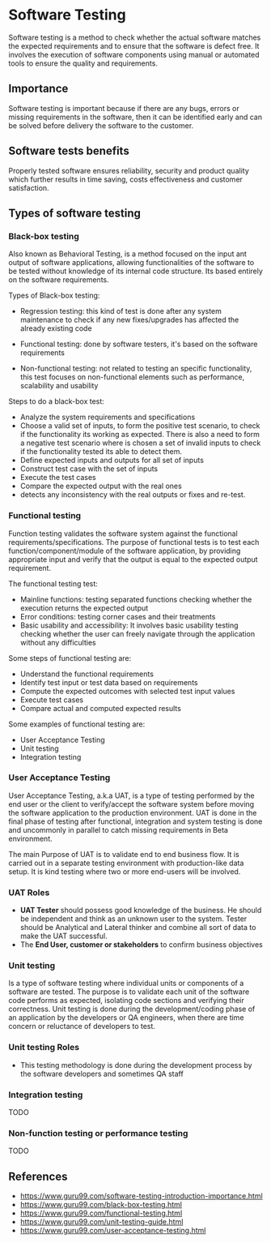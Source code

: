 # Software Testing

Software testing is a method to check whether the actual software matches the expected requirements and to ensure that the software is defect free. It involves the execution of software components using manual or automated tools to ensure the quality and requirements.

## Importance

Software testing is important because if there are any bugs, errors or missing requirements in the software, then it can be identified early and can be solved before delivery the software to the customer.

## Software tests benefits

Properly tested software ensures reliability, security and product quality which further results in time saving, costs effectiveness and customer satisfaction.

## Types of software testing


### Black-box testing

Also known as Behavioral Testing, is a method focused on the input ant output of software applications, allowing functionalities of the software to be tested without knowledge of its internal code structure. Its based entirely on the software requirements.

Types of Black-box testing:

- Regression testing: this kind of test is done after any system maintenance to check if any new fixes/upgrades has affected the already existing code

- Functional testing: done by software testers, it's based on the software requirements

- Non-functional testing: not related to testing an specific functionality, this test focuses on non-functional elements such as performance, scalability and usability

Steps to do a black-box test:

- Analyze the system requirements and specifications
- Choose a valid set of inputs, to form the positive test scenario, to check if the functionality its working as expected. There is also a need to form a negative test scenario where is chosen a set of invalid inputs to check if the functionality tested its able to detect them.
- Define expected inputs and outputs for all set of inputs
- Construct test case with the set of inputs
- Execute the test cases
- Compare the expected output with the real ones
- detects any inconsistency with the real outputs or fixes and re-test.


### Functional testing

Function testing validates the software system against the functional requirements/specifications. The purpose of functional tests is to test each function/component/module of the software application, by providing appropriate input and verify that the output is equal to the expected output requirement.

The functional testing test:

- Mainline functions: testing separated functions checking whether the execution returns the expected output
- Error conditions: testing corner cases and their treatments
- Basic usability and accessibility: It involves basic usability testing checking whether the user can freely navigate through the application without any difficulties

Some steps of functional testing are:

- Understand the functional requirements
- Identify test input or test data based on requirements
- Compute the expected outcomes with selected test input values
- Execute test cases
- Compare actual and computed expected results

Some examples of functional testing are:

- User Acceptance Testing
- Unit testing
- Integration testing

### User Acceptance Testing

User Acceptance Testing, a.k.a UAT, is a type of testing performed by the end user or the client to verify/accept the software system before moving the software application to the production environment. UAT is done in the final phase of testing after functional, integration and system testing is done and uncommonly in parallel to catch missing requirements in Beta environment.

The main Purpose of UAT is to validate end to end business flow. It is carried out in a separate testing environment with production-like data setup. It is kind testing where two or more end-users will be involved.

### UAT Roles

- **UAT Tester** should possess good knowledge of the business. He should be independent and think as an unknown user to the system. Tester should be Analytical and Lateral thinker and combine all sort of data to make the UAT successful.
- The **End User, customer or stakeholders** to confirm business objectives

### Unit testing

Is a type of software testing where individual units or components of a software are tested. The purpose is to validate each unit of the software code performs as expected, isolating code sections and verifying their correctness. Unit testing is done during the development/coding phase of an application by the developers or QA engineers, when there are time concern or reluctance of developers to test.

### Unit testing Roles

- This testing methodology is done during the development process by the software developers and sometimes QA staff

### Integration testing

TODO

### Non-function testing or performance testing

TODO

## References

- https://www.guru99.com/software-testing-introduction-importance.html
- https://www.guru99.com/black-box-testing.html
- https://www.guru99.com/functional-testing.html
- https://www.guru99.com/unit-testing-guide.html
- https://www.guru99.com/user-acceptance-testing.html
